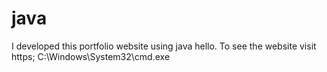 # java
I developed this portfolio website using java hello. To see the website visit https; C:\Windows\System32\cmd.exe  
